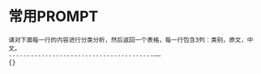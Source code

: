# 常用PROMPT
```
请对下面每一行的内容进行分类分析，然后返回一个表格，每一行包含3列：类别，原文，中文。
----------------------------------------——
{}
```

